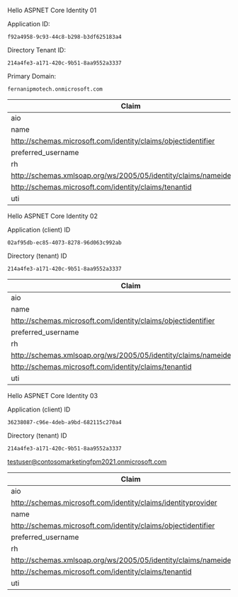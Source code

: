 Hello ASPNET Core Identity 01

Application ID:

````
f92a4958-9c93-44c8-b298-b3df625183a4
````

Directory Tenant ID:

````
214a4fe3-a171-420c-9b51-8aa9552a3337
````

Primary Domain:

````
fernanipmotech.onmicrosoft.com
````



| Claim                                                        | Value                                                        |
| ------------------------------------------------------------ | ------------------------------------------------------------ |
| aio                                                          | AVQAq/8TAAAAr+m+V4dbuhYSuyjlRRQl5x2F9caHApbgWDFFQYxnjOWeHIqtBzI/N9dHpyoOWRbzz64wlSaJUj4uy9dxb3YfMDcutrfXrYgpSn/f0WyWm8U= |
| name                                                         | Fernando Perez                                               |
| http://schemas.microsoft.com/identity/claims/objectidentifier | b695b91e-3ba0-4f75-afef-d4dec71b5ba7                         |
| preferred_username                                           | fernanipmotech@fernanipmotech.onmicrosoft.com                |
| rh                                                           | 0.AUcA409KIXGhDEKbUYqpVSozN1hJKvmTnMhEspiz32JRg6SCAHM.       |
| http://schemas.xmlsoap.org/ws/2005/05/identity/claims/nameidentifier | 3IyR9SM_CWtQxh9NLwQcGQUhDsY-tF4zVdD--Qgz6qs                  |
| http://schemas.microsoft.com/identity/claims/tenantid        | 214a4fe3-a171-420c-9b51-8aa9552a3337                         |
| uti                                                          | fq4AHfgVTk-iAb4jyQkbAA                                       |



Hello ASPNET Core Identity 02

Application (client) ID

````
02af95db-ec85-4073-8278-96d063c992ab
````

Directory (tenant) ID

````
214a4fe3-a171-420c-9b51-8aa9552a3337
````

| Claim                                                        | Value                                                        |
| ------------------------------------------------------------ | ------------------------------------------------------------ |
| aio                                                          | ATQAy/8TAAAA3VAQnIOdaWzzWoPE0QUnNL1JdyLb1R+mZDH3EpYS1Gjjnoj4GWTVdR0KXEachNr0 |
| name                                                         | Fernando Perez Mora                                          |
| http://schemas.microsoft.com/identity/claims/objectidentifier | 354b0a63-a3a2-4413-92d9-bf62c5eed364                         |
| preferred_username                                           | 15nanfor611@nanforiberica.com                                |
| rh                                                           | 0.AUcAtL-OT5T2ZUWrE0vREcm00tuVrwKF7HNAgniW0GPJkqsCAE8.       |
| http://schemas.xmlsoap.org/ws/2005/05/identity/claims/nameidentifier | 0kOQOMqhET5ksUjSff_e2ngCIDzVIUUpPrNELvFXXG0                  |
| http://schemas.microsoft.com/identity/claims/tenantid        | 4f8ebfb4-f694-4565-ab13-4bd111c9b4d2                         |
| uti                                                          | zSVoIeBh5E66WM2tO9waAA                                       |



Hello ASPNET Core Identity 03

Application (client) ID

````
36238087-c96e-4deb-a9bd-682115c270a4
````

Directory (tenant) ID

````
214a4fe3-a171-420c-9b51-8aa9552a3337
````

testuser@contosomarketingfpm2021.onmicrosoft.com

| Claim                                                        | Value                                                        |
| ------------------------------------------------------------ | ------------------------------------------------------------ |
| aio                                                          | AUQAu/8TAAAAXJqxhhxYWOO8yVF19cS50yYaEPftDnoUAHAJLidfYsHiT8MCF4z//cj4ruTu2ODNVS76JfpWAXR5f9G/oyUWeA== |
| http://schemas.microsoft.com/identity/claims/identityprovider | https://sts.windows.net/17e3eec9-47be-4e6a-a3ff-dbf64f4daaba/ |
| name                                                         | Test User                                                    |
| http://schemas.microsoft.com/identity/claims/objectidentifier | 6f95724d-7087-4f32-a5de-d2db7a153458                         |
| preferred_username                                           | testuser@contosomarketingfpm2021.onmicrosoft.com             |
| rh                                                           | 0.AUcA409KIXGhDEKbUYqpVSozN4eAIzZuyetNqb1oIRXCcKSCABo.       |
| http://schemas.xmlsoap.org/ws/2005/05/identity/claims/nameidentifier | 0qNpBH8bWbYFcbMUB_fKz7s2ohojhmJB0FTOzntY9h0                  |
| http://schemas.microsoft.com/identity/claims/tenantid        | 214a4fe3-a171-420c-9b51-8aa9552a3337                         |
| uti                                                          | AEPhqSsDCEW6FfHi5QdAAA                                       |